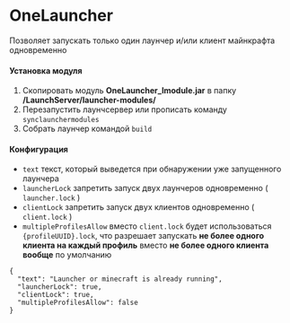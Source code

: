 # OneLauncher
Позволяет запускать только один лаунчер и/или клиент майнкрафта одновременно
#### Установка модуля
1. Скопировать модуль **OneLauncher_lmodule.jar** в папку **/LaunchServer/launcher-modules/**
2. Перезапустить лаунчсервер или прописать команду `synclaunchermodules`
2. Собрать лаунчер командой `build`
#### Конфигурация
- `text` текст, который выведется при обнаружении уже запущенного лаунчера
- `launcherLock` запретить запуск двух лаунчеров одновременно ( `launcher.lock` )
- `clientLock` запретить запуск двух клиентов одновременно ( `client.lock` )
- `multipleProfilesAllow` вместо `client.lock` будет использоваться `{profileUUID}.lock`, что разрешает запускать **не более одного клиента на каждый профиль** вместо **не более одного клиента вообще** по умолчанию
```
{
  "text": "Launcher or minecraft is already running",
  "launcherLock": true,
  "clientLock": true,
  "multipleProfilesAllow": false
}
```